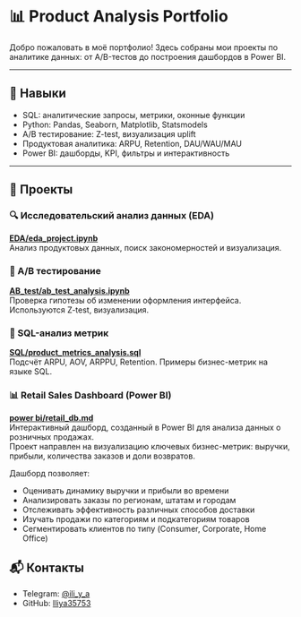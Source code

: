# 📊 Product Analysis Portfolio

Добро пожаловать в моё портфолио! Здесь собраны мои проекты по аналитике данных: от A/B-тестов до построения дашбордов в Power BI.

---

## 🧠 Навыки

- SQL: аналитические запросы, метрики, оконные функции
- Python: Pandas, Seaborn, Matplotlib, Statsmodels
- A/B тестирование: Z-test, визуализация uplift
- Продуктовая аналитика: ARPU, Retention, DAU/WAU/MAU
- Power BI: дашборды, KPI, фильтры и интерактивность

---

## 📁 Проекты

### 🔍 Исследовательский анализ данных (EDA)
**[EDA/eda_project.ipynb](EDA/main.ipynb)**  
Анализ продуктовых данных, поиск закономерностей и визуализация.

### 🧪 A/B тестирование
**[AB_test/ab_test_analysis.ipynb](AB%20test/main.ipynb)**  
Проверка гипотезы об изменении оформления интерфейса. Используются Z-test, визуализация.

### 🧮 SQL-анализ метрик
**[SQL/product_metrics_analysis.sql](SQL/product_metrics_analysis.sql)**  
Подсчёт ARPU, AOV, ARPPU, Retention. Примеры бизнес-метрик на языке SQL.

### 📊 Retail Sales Dashboard (Power BI)
**[power bi/retail_db.md](power%20bi/retail_dashboard/retail_db.md)** <br>
Интерактивный дашборд, созданный в Power BI для анализа данных о розничных продажах.  
Проект направлен на визуализацию ключевых бизнес-метрик: выручки, прибыли, количества заказов и доли возвратов.

Дашборд позволяет:
- Оценивать динамику выручки и прибыли во времени
- Анализировать заказы по регионам, штатам и городам
- Отслеживать эффективность различных способов доставки
- Изучать продажи по категориям и подкатегориям товаров
- Сегментировать клиентов по типу (Consumer, Corporate, Home Office)



## 📬 Контакты

- Telegram: [@ili_y_a](https://t.me/ili_y_a)
- GitHub: [Iliya35753](https://github.com/Iliya35753)
